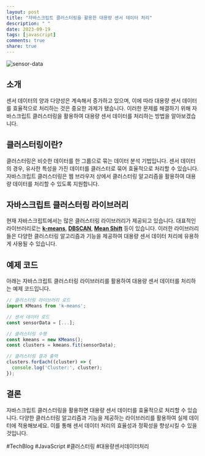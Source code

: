 ```yaml
---
layout: post
title: "자바스크립트 클러스터링을 활용한 대용량 센서 데이터 처리"
description: " "
date: 2023-09-19
tags: [javascript]
comments: true
share: true
---
```


![sensor-data](https://example.com/sensor-data.jpg)

## 소개

센서 데이터의 양과 다양성은 계속해서 증가하고 있으며, 이에 따라 대용량 센서 데이터를 효율적으로 처리하는 것은 중요한 과제가 됐습니다. 이러한 문제를 해결하기 위해 자바스크립트 클러스터링을 활용하여 대용량 센서 데이터를 처리하는 방법을 알아보겠습니다. 

## 클러스터링이란?

클러스터링은 비슷한 데이터를 한 그룹으로 묶는 데이터 분석 기법입니다. 센서 데이터의 경우, 유사한 특성을 가진 데이터를 클러스터로 묶어 효율적으로 처리할 수 있습니다. 자바스크립트 클러스터링은 웹 브라우저 상에서 클러스터링 알고리즘을 활용하여 대용량 데이터를 처리할 수 있도록 지원합니다.

## 자바스크립트 클러스터링 라이브러리

현재 자바스크립트에서는 많은 클러스터링 라이브러리가 제공되고 있습니다. 대표적인 라이브러리로는 **[k-means](https://example.com/k-means)**, **[DBSCAN](https://example.com/dbscan)**, **[Mean Shift](https://example.com/mean-shift)** 등이 있습니다. 이러한 라이브러리들은 다양한 클러스터링 알고리즘과 기능을 제공하여 대용량 센서 데이터 처리에 유용하게 사용될 수 있습니다.

## 예제 코드

아래는 자바스크립트 클러스터링 라이브러리를 활용하여 대용량 센서 데이터를 처리하는 예제 코드입니다.

```javascript
// 클러스터링 라이브러리 로드
import KMeans from 'k-means';

// 센서 데이터 로드
const sensorData = [...];

// 클러스터링 수행
const kmeans = new KMeans();
const clusters = kmeans.fit(sensorData);

// 클러스터링 결과 출력
clusters.forEach((cluster) => {
  console.log('Cluster:', cluster);
});
```

## 결론

자바스크립트 클러스터링을 활용하면 대용량 센서 데이터를 효율적으로 처리할 수 있습니다. 다양한 클러스터링 알고리즘과 기능을 제공하는 라이브러리를 활용하여 실제 데이터에 적용해보세요. 이를 통해 센서 데이터 처리의 효율성과 정확성을 향상시킬 수 있을 것입니다.

#TechBlog #JavaScript #클러스터링 #대용량센서데이터처리